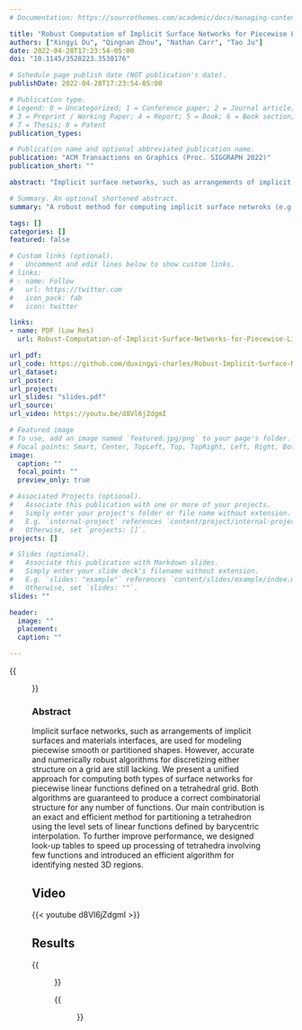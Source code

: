 ```yaml
---
# Documentation: https://sourcethemes.com/academic/docs/managing-content/

title: "Robust Computation of Implicit Surface Networks for Piecewise Linear Functions"
authors: ["Xingyi Du", "Qingnan Zhou", "Nathan Carr", "Tao Ju"]
date: 2022-04-28T17:23:54-05:00
doi: "10.1145/3528223.3530176"

# Schedule page publish date (NOT publication's date).
publishDate: 2022-04-28T17:23:54-05:00

# Publication type.
# Legend: 0 = Uncategorized; 1 = Conference paper; 2 = Journal article;
# 3 = Preprint / Working Paper; 4 = Report; 5 = Book; 6 = Book section;
# 7 = Thesis; 8 = Patent
publication_types: 

# Publication name and optional abbreviated publication name.
publication: "ACM Transactions on Graphics (Proc. SIGGRAPH 2022)"
publication_short: ""

abstract: "Implicit surface networks, such as arrangements of implicit surfaces and materials interfaces, are used for modeling piecewise smooth or partitioned shapes. However, accurate and numerically robust algorithms for discretizing either structure on a grid are still lacking. We present a unified approach for computing both types of surface networks for piecewise linear functions defined on a tetrahedral grid. Both algorithms are guaranteed to produce a correct combinatorial structure for any number of functions. Our main contribution is an exact and efficient method for partitioning a tetrahedron using the level sets of linear functions defined by barycentric interpolation. To further improve performance, we designed look-up tables to speed up processing of tetrahedra involving few functions and introduced an efficient algorithm for identifying nested 3D regions. "

# Summary. An optional shortened abstract.
summary: "A robust method for computing implicit surface netwroks (e.g. arrangements and material interfaces) on a tetrahedron grid"

tags: []
categories: []
featured: false

# Custom links (optional).
#   Uncomment and edit lines below to show custom links.
# links:
# - name: Follow
#   url: https://twitter.com
#   icon_pack: fab
#   icon: twitter

links:
- name: PDF (Low Res)
  url: Robust-Computation-of-Implicit-Surface-Networks-for-Piecewise-Linear-Functions-low-res.pdf

url_pdf:
url_code: https://github.com/duxingyi-charles/Robust-Implicit-Surface-Networks
url_dataset:
url_poster:
url_project:
url_slides: "slides.pdf"
url_source:
url_video: https://youtu.be/d8Vl6jZdgmI

# Featured image
# To use, add an image named `featured.jpg/png` to your page's folder.
# Focal points: Smart, Center, TopLeft, Top, TopRight, Left, Right, BottomLeft, Bottom, BottomRight.
image:
  caption: ""
  focal_point: ""
  preview_only: true

# Associated Projects (optional).
#   Associate this publication with one or more of your projects.
#   Simply enter your project's folder or file name without extension.
#   E.g. `internal-project` references `content/project/internal-project/index.md`.
#   Otherwise, set `projects: []`.
projects: []

# Slides (optional).
#   Associate this publication with Markdown slides.
#   Simply enter your slide deck's filename without extension.
#   E.g. `slides: "example"` references `content/slides/example/index.md`.
#   Otherwise, set `slides: ""`.
slides: ""

header:
  image: ""
  placement: 
  caption: ""

---
```


{{<figure alt="featured" src="/img/Implicit_network/fig-teaser.jpg" title="Figure 1. Implicit surface networks, such as implicit arrangement (left, obtained for primitive geometry defining a CAD object) and material interfaces (right, the Voronoi diagram of rotating 3D lines), produced by our robust algorithms. Each example is visualized by its surface patches, non-manifold curve network as well as the 3D regions partitioned by the surface network.">}}



### **Abstract**

Implicit surface networks, such as arrangements of implicit surfaces and materials interfaces, are used for modeling piecewise smooth or partitioned shapes. However, accurate and numerically robust algorithms for discretizing either structure on a grid are still lacking. We present a unified approach for computing both types of surface networks for piecewise linear functions defined on a tetrahedral grid. Both algorithms are guaranteed to produce a correct combinatorial structure for any number of functions. Our main contribution is an exact and efficient method for partitioning a tetrahedron using the level sets of linear functions defined by barycentric interpolation. To further improve performance, we designed look-up tables to speed up processing of tetrahedra involving few functions and introduced an efficient algorithm for identifying nested 3D regions. 

## **Video** 

{{< youtube d8Vl6jZdgmI >}}

## **Results**

{{<figure alt="fig-ia-results" src="/img/Implicit_network/fig-ia-results.jpg" title="Figure 2. Implict arrangements computed by our algorithm on implicit functions representing CAD models. Each example shows the non-manifold curve networks, patches, and 3D regions (in exploded view). Complexity of each example, running time of our method (full pipeline) and mesh arrangement are noted.">}}

{{<figure alt="fig-mi-dc-results" src="/img/Implicit_network/fig-mi-dc-results.jpg" title="Figure 3. Voronoi diagrams of 3D lines (top left: 5 rotating lines; top right: 20 rotating lines; bottom left: 21 lines that sweep a Mobius strip) and circles (bottom right: 22 Villarceau circles on two tori) computed by our algorithm and the label-separating algorithm. The zoom-in views highlight regions on the non-manifold curve networks where the two algorithms produce notably different geometry and/or topology. The combinatorial complexity of each surface network and the running times (up to mesh extraction, before space decomposition) are noted.">}}
